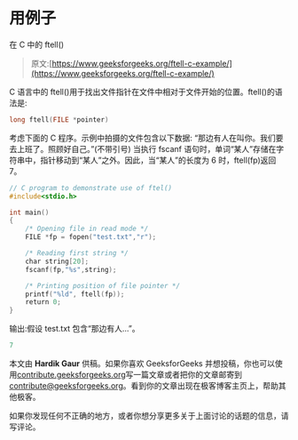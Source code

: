 # 用例子

在 C 中的 ftell()

> 原文:[https://www.geeksforgeeks.org/ftell-c-example/](https://www.geeksforgeeks.org/ftell-c-example/)

C 语言中的 ftell()用于找出文件指针在文件中相对于文件开始的位置。ftell()的语法是:

```cpp
long ftell(FILE *pointer)

```

考虑下面的 C 程序。示例中拍摄的文件包含以下数据:
“那边有人在叫你。我们要去上班了。照顾好自己。”(不带引号)
当执行 fscanf 语句时，单词“某人”存储在字符串中，指针移动到“某人”之外。因此，当“某人”的长度为 6 时，ftell(fp)返回 7。

```cpp
// C program to demonstrate use of ftel()                                
#include<stdio.h>

int main()
{
    /* Opening file in read mode */
    FILE *fp = fopen("test.txt","r");

    /* Reading first string */
    char string[20];   
    fscanf(fp,"%s",string);

    /* Printing position of file pointer */
    printf("%ld", ftell(fp));
    return 0;
}
```

输出:假设 test.txt 包含“那边有人…”。

```cpp
7

```

本文由 **Hardik Gaur** 供稿。如果你喜欢 GeeksforGeeks 并想投稿，你也可以使用[contribute.geeksforgeeks.org](http://www.contribute.geeksforgeeks.org)写一篇文章或者把你的文章邮寄到 contribute@geeksforgeeks.org。看到你的文章出现在极客博客主页上，帮助其他极客。

如果你发现任何不正确的地方，或者你想分享更多关于上面讨论的话题的信息，请写评论。